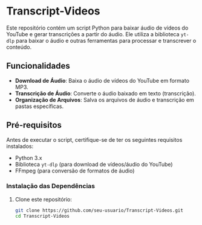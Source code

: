 # Transcript-Videos

Este repositório contém um script Python para baixar áudio de vídeos do YouTube e gerar transcrições a partir do áudio. Ele utiliza a biblioteca `yt-dlp` para baixar o áudio e outras ferramentas para processar e transcrever o conteúdo.

## Funcionalidades

- **Download de Áudio**: Baixa o áudio de vídeos do YouTube em formato MP3.
- **Transcrição de Áudio**: Converte o áudio baixado em texto (transcrição).
- **Organização de Arquivos**: Salva os arquivos de áudio e transcrição em pastas específicas.

## Pré-requisitos

Antes de executar o script, certifique-se de ter os seguintes requisitos instalados:

- Python 3.x
- Biblioteca `yt-dlp` (para download de vídeos/áudio do YouTube)
- FFmpeg (para conversão de formatos de áudio)

### Instalação das Dependências

1. Clone este repositório:

   ```bash
   git clone https://github.com/seu-usuario/Transcript-Videos.git
   cd Transcript-Videos

